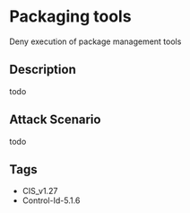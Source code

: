 # Packaging tools
Deny execution of package management tools

## Description
todo

## Attack Scenario
todo

## Tags
- CIS_v1.27
- Control-Id-5.1.6







